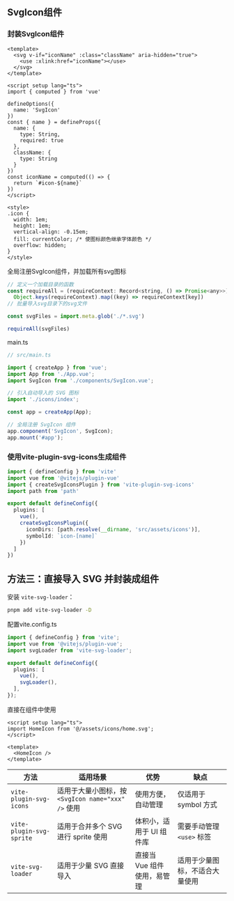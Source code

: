 ## SvgIcon组件

### 封装SvgIcon组件

```vue
<template>
  <svg v-if="iconName" :class="className" aria-hidden="true">
    <use :xlink:href="iconName"></use>
  </svg>
</template>

<script setup lang="ts">
import { computed } from 'vue'

defineOptions({
  name: 'SvgIcon'
})
const { name } = defineProps({
  name: {
    type: String,
    required: true
  },
  className: {
    type: String
  }
})
const iconName = computed(() => {
  return `#icon-${name}`
})
</script>

<style>
.icon {
  width: 1em;
  height: 1em;
  vertical-align: -0.15em;
  fill: currentColor; /* 使图标颜色继承字体颜色 */
  overflow: hidden;
}
</style>
```

全局注册SvgIcon组件，并加载所有svg图标

```js
// 定义一个加载目录的函数
const requireAll = (requireContext: Record<string, () => Promise<any>>) =>
  Object.keys(requireContext).map((key) => requireContext[key])
// 批量导入svg目录下的svg文件

const svgFiles = import.meta.glob('./*.svg')

requireAll(svgFiles)
```

main.ts

```ts
// src/main.ts

import { createApp } from 'vue';
import App from './App.vue';
import SvgIcon from './components/SvgIcon.vue';

// 引入自动导入的 SVG 图标
import './icons/index';

const app = createApp(App);

// 全局注册 SvgIcon 组件
app.component('SvgIcon', SvgIcon);
app.mount('#app');
```

### 使用vite-plugin-svg-icons生成组件

```ts
import { defineConfig } from 'vite'
import vue from '@vitejs/plugin-vue'
import { createSvgIconsPlugin } from 'vite-plugin-svg-icons'
import path from 'path'

export default defineConfig({
  plugins: [
    vue(),
    createSvgIconsPlugin({
      iconDirs: [path.resolve(__dirname, 'src/assets/icons')],
      symbolId: `icon-[name]`
    })
  ]
})
```



## 方法三：直接导入 SVG 并封装成组件

安装 `vite-svg-loader`：

```sh
pnpm add vite-svg-loader -D
```

配置vite.config.ts

```ts
import { defineConfig } from 'vite';
import vue from '@vitejs/plugin-vue';
import svgLoader from 'vite-svg-loader';

export default defineConfig({
  plugins: [
    vue(),
    svgLoader(),
  ],
});
```

直接在组件中使用

```vue
<script setup lang="ts">
import HomeIcon from '@/assets/icons/home.svg';
</script>

<template>
  <HomeIcon />
</template>
```





| 方法                     | 适用场景                                           | 优势                        | 缺点                           |
| ------------------------ | -------------------------------------------------- | --------------------------- | ------------------------------ |
| `vite-plugin-svg-icons`  | 适用于大量小图标，按 `<SvgIcon name="xxx" />` 使用 | 使用方便，自动管理          | 仅适用于 symbol 方式           |
| `vite-plugin-svg-sprite` | 适用于合并多个 SVG 进行 sprite 使用                | 体积小，适用于 UI 组件库    | 需要手动管理 `<use>` 标签      |
| `vite-svg-loader`        | 适用于少量 SVG 直接导入                            | 直接当 Vue 组件使用，易管理 | 适用于少量图标，不适合大量使用 |
